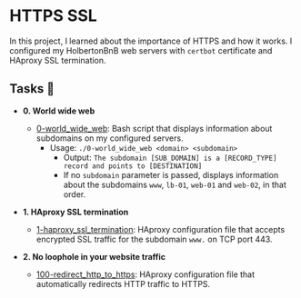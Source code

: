 # HTTPS SSL

In this project, I learned about the importance of HTTPS and how it works. I
configured my HolbertonBnB web servers with `certbot` certificate and HAproxy
SSL termination.

## Tasks :page_with_curl:

* **0. World wide web**
  * [0-world_wide_web](./0-world_wide_web): Bash script that displays
    information about subdomains on my configured servers.
      * Usage: `./0-world_wide_web <domain> <subdomain>`
        * Output: `The subdomain [SUB_DOMAIN] is a [RECORD_TYPE] record and
	  points to [DESTINATION]`
	    * If no `subdomain` parameter is passed, displays information about the
	      subdomains `www`, `lb-01`, `web-01` and `web-02`, in that order.

* **1. HAproxy SSL termination**
  * [1-haproxy_ssl_termination](./1-haproxy_ssl_termination): HAproxy
    configuration file that accepts encrypted SSL traffic for the subdomain
      `www.` on TCP port 443.

* **2. No loophole in your website traffic**
  * [100-redirect_http_to_https](./100-redirect_http_to_https): HAproxy
    configuration file that automatically redirects HTTP traffic to HTTPS.
    